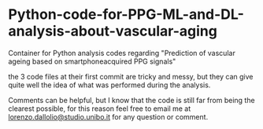 # Python-code-for-PPG-ML-and-DL-analysis-about-vascular-aging
Container for Python analysis codes regarding "Prediction of vascular ageing based on smartphoneacquired PPG signals"


the 3 code files at their first commit are tricky and messy, but they can give quite well the idea of what was performed during the analysis.

Comments can be helpful, but I know that the code is still far from being the clearest possible, for this reason feel free to email me at lorenzo.dallolio@studio.unibo.it for any question or comment.
